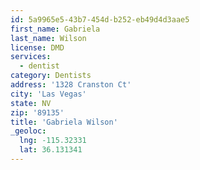 ```yaml
---
id: 5a9965e5-43b7-454d-b252-eb49d4d3aae5
first_name: Gabriela
last_name: Wilson
license: DMD
services:
  - dentist
category: Dentists
address: '1328 Cranston Ct'
city: 'Las Vegas'
state: NV
zip: '89135'
title: 'Gabriela Wilson'
_geoloc:
  lng: -115.32331
  lat: 36.131341
---
```

